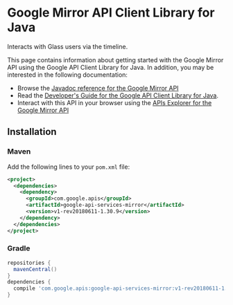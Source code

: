 # Google Mirror API Client Library for Java

Interacts with Glass users via the timeline.

This page contains information about getting started with the Google Mirror API
using the Google API Client Library for Java. In addition, you may be interested
in the following documentation:

* Browse the [Javadoc reference for the Google Mirror API][javadoc]
* Read the [Developer's Guide for the Google API Client Library for Java][google-api-client].
* Interact with this API in your browser using the [APIs Explorer for the Google Mirror API][api-explorer]

## Installation

### Maven

Add the following lines to your `pom.xml` file:

```xml
<project>
  <dependencies>
    <dependency>
      <groupId>com.google.apis</groupId>
      <artifactId>google-api-services-mirror</artifactId>
      <version>v1-rev20180611-1.30.9</version>
    </dependency>
  </dependencies>
</project>
```

### Gradle

```gradle
repositories {
  mavenCentral()
}
dependencies {
  compile 'com.google.apis:google-api-services-mirror:v1-rev20180611-1.30.9'
}
```

[javadoc]: https://googleapis.dev/java/google-api-services-mirror/latest/index.html
[google-api-client]: https://github.com/googleapis/google-api-java-client/
[api-explorer]: https://developers.google.com/apis-explorer/#p/mirror/v1/
